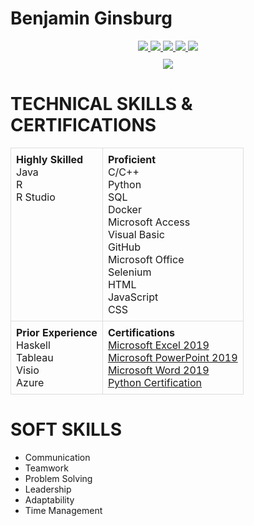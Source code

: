 # Benjamin Ginsburg

<div align="center">
  <a href="Education.md">
    <img src="https://img.shields.io/badge/Education-%23007ACC?style=for-the-badge&logo=github&logoColor=white" />
  </a>
  <a href="skills.md">
    <img src="https://img.shields.io/badge/Skills-%23007ACC?style=for-the-badge&logo=github&logoColor=white" />
  </a>
  <a href="Projects.md">
    <img src="https://img.shields.io/badge/Projects-%23007ACC?style=for-the-badge&logo=github&logoColor=white" />
  </a>
  <a href="professional-experience.md">
    <img src="https://img.shields.io/badge/Professional%20Experience-%23007ACC?style=for-the-badge&logo=github&logoColor=white" />
  </a>
  <a href="Leadership.md">
    <img src="https://img.shields.io/badge/Leadership-%23007ACC?style=for-the-badge&logo=github&logoColor=white" />
  </a>
</div>

<div align="center" style="margin-top: 10px;">
  <a href="../README.md">
    <img src="https://img.shields.io/badge/Back-%23555?style=for-the-badge&logo=github&logoColor=white" />
  </a>
</div>



# TECHNICAL SKILLS & CERTIFICATIONS

<!-- Example: A 2x2 grid table for skills -->
<table style="width:100%; border-collapse:collapse;">
  <tr>
    <td style="border:1px solid #ddd; padding:8px; vertical-align:top;">
      <strong style="font-size:12pt;">Highly Skilled</strong>
      <ul style="list-style:none; padding-left:0; margin:0;">
        <li>Java</li>
        <li>R</li>
        <li>R Studio</li>
      </ul>
    </td>
    <td style="border:1px solid #ddd; padding:8px; vertical-align:top;">
      <strong style="font-size:12pt;">Proficient</strong>
      <ul style="list-style:none; padding-left:0; margin:0;">
        <li>C/C++</li>
        <li>Python</li>
        <li>SQL</li>
        <li>Docker</li>
        <li>Microsoft Access</li>
        <li>Visual Basic</li>
        <li>GitHub</li>
        <li>Microsoft Office</li>
        <li>Selenium</li>
        <li>HTML</li>
        <li>JavaScript</li>
        <li>CSS</li>
      </ul>
    </td>
  </tr>
  <tr>
    <td style="border:1px solid #ddd; padding:8px; vertical-align:top;">
      <strong style="font-size:12pt;">Prior Experience</strong>
      <ul style="list-style:none; padding-left:0; margin:0;">
        <li>Haskell</li>
        <li>Tableau</li>
        <li>Visio</li>
        <li>Azure</li>
      </ul>
    </td>
    <td style="border:1px solid #ddd; padding:8px; vertical-align:top;">
      <strong style="font-size:12pt;">Certifications</strong>
      <ul style="list-style:none; padding-left:0; margin:0;">
        <li><a href="https://learn.microsoft.com/en-us/credentials/certifications/mos-excel-2019/?practice-assessment-type=certification">Microsoft Excel 2019</a></li>
        <li><a href="https://learn.microsoft.com/en-us/credentials/certifications/mos-powerpoint-2019/?practice-assessment-type=certification">Microsoft PowerPoint 2019</a></li>
        <li><a href="https://learn.microsoft.com/en-us/credentials/certifications/mos-word-2019/?practice-assessment-type=certification">Microsoft Word 2019</a></li>
        <li><a href="https://www.credly.com/badges/44f10e93-7a76-4221-bcfc-c3a82e6c8688/linked_in_profile">Python Certification</a></li>
      </ul>
    </td>
  </tr>
</table>


# SOFT SKILLS

- Communication
- Teamwork
- Problem Solving
- Leadership
- Adaptability
- Time Management
